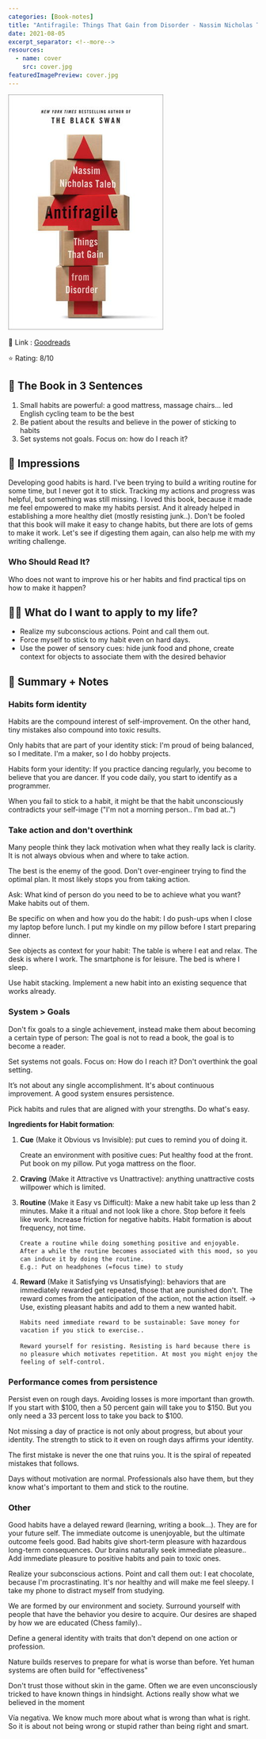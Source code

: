 ```yaml
---
categories: [Book-notes]
title: "Antifragile: Things That Gain from Disorder - Nassim Nicholas Taleb"
date: 2021-08-05
excerpt_separator: <!--more-->
resources:
  - name: cover
    src: cover.jpg
featuredImagePreview: cover.jpg
---
```


![cover.jpg](./cover.jpg)

🔗 Link : [Goodreads](https://www.goodreads.com/book/show/13530973-antifragile)

⭐️ Rating: 8/10

## 🚀 The Book in 3 Sentences

1. Small habits are powerful: a good mattress, massage chairs... led English cycling team to be the best
2. Be patient about the results and believe in the power of sticking to habits
3. Set systems not goals. Focus on: how do I reach it?

## 🎨 Impressions

Developing good habits is hard. I've been trying to build a writing routine for some time, but I never got it to stick. Tracking my actions and progress was helpful, but something was still missing. I loved this book, because it made me feel empowered to make my habits persist. And it already helped in establishing a more healthy diet (mostly resisting junk..). Don't be fooled that this book will make it easy to change habits, but there are lots of gems to make it work. Let's see if digesting them again, can also help me with my writing challenge.

### Who Should Read It?

Who does not want to improve his or her habits and find practical tips on how to make it happen?

## 👷🏼 What do I want to apply to my life?

- Realize my subconscious actions. Point and call them out.
- Force myself to stick to my habit even on hard days.
- Use the power of sensory cues: hide junk food and phone, create context for objects to associate them with the desired behavior

## 📒 Summary + Notes

### Habits form identity

Habits are the compound interest of self-improvement. On the other hand, tiny mistakes also compound into toxic results.

Only habits that are part of your identity stick: I'm proud of being balanced, so I meditate. I'm a maker, so I do hobby projects.

Habits form your identity: If you practice dancing regularly, you become to believe that you are dancer. If you code daily, you start to identify as a programmer.

When you fail to stick to a habit, it might be that the habit unconsciously contradicts your self-image ("I'm not a morning person.. I'm bad at..")

### Take action and don't overthink

Many people think they lack motivation when what they really lack is clarity. It is not always obvious when and where to take action.

The best is the enemy of the good. Don't over-engineer trying to find the optimal plan. It most likely stops you from taking action.

Ask: What kind of person do you need to be to achieve what you want? Make habits out of them.

Be specific on when and how you do the habit: I do push-ups when I close my laptop before lunch. I put my kindle on my pillow before I start preparing dinner.

See objects as context for your habit:
The table is where I eat and relax. The desk is where I work. The smartphone is for leisure.
The bed is where I sleep.

Use habit stacking. Implement a new habit into an existing sequence that works already.

### System > Goals

Don't fix goals to a single achievement, instead make them about becoming a certain type of person: The goal is not to read a book, the goal is to become a reader.

Set systems not goals. Focus on: How do I reach it? Don't overthink the goal setting.

It’s not about any single accomplishment. It's about continuous improvement. A good system ensures persistence.

Pick habits and rules that are aligned with your strengths. Do what's easy.

**Ingredients for Habit formation**:

1.  **Cue** (Make it Obvious vs Invisible): put cues to remind you of doing it.

    Create an environment with positive cues: Put healthy food at the front. Put book on my pillow. Put yoga mattress on the floor.

2.  **Craving** (Make it Attractive vs Unattractive): anything unattractive costs willpower which is limited.
3.  **Routine** (Make it Easy vs Difficult): Make a new habit take up less than 2 minutes. Make it a ritual and not look like a chore. Stop before it feels like work. Increase friction for negative habits.
    Habit formation is about frequency, not time.

        Create a routine while doing something positive and enjoyable. After a while the routine becomes associated with this mood, so you can induce it by doing the routine.
        E.g.: Put on headphones (=focus time) to study

4.  **Reward** (Make it Satisfying vs Unsatisfying): behaviors that are immediately rewarded get repeated, those that are punished don't.
    The reward comes from the anticipation of the action, not the action itself.
    → Use, existing pleasant habits and add to them a new wanted habit.

        Habits need immediate reward to be sustainable: Save money for vacation if you stick to exercise..

        Reward yourself for resisting. Resisting is hard because there is no pleasure which motivates repetition. At most you might enjoy the feeling of self-control.

### Performance comes from persistence

Persist even on rough days. Avoiding losses is more important than growth. If you start with $100, then a 50 percent gain will take you to $150. But you only need a 33 percent loss to take you back to $100.

Not missing a day of practice is not only about progress, but about your identity. The strength to stick to it even on rough days affirms your identity.

The first mistake is never the one that ruins you. It is the spiral of repeated mistakes that follows.

Days without motivation are normal. Professionals also have them, but they know what's important to them and stick to the routine.

### Other

Good habits have a delayed reward (learning, writing a book...). They are for your future self. The immediate outcome is unenjoyable, but the ultimate outcome feels good. Bad habits give short-term pleasure with hazardous long-term consequences. Our brains naturally seek immediate pleasure.. Add immediate pleasure to positive habits and pain to toxic ones.

Realize your subconscious actions. Point and call them out: I eat chocolate, because I'm procrastinating. It's nor healthy and will make me feel sleepy. I take my phone to distract myself from studying.

We are formed by our environment and society. Surround yourself with people that have the behavior you desire to acquire. Our desires are shaped by how we are educated (Chess family)..

Define a general identity with traits that don't depend on one action or profession.

Nature builds reserves to prepare for what is worse than before. Yet human systems are often build for "effectiveness"

Don't trust those without skin in the game. Often we are even unconsciously tricked to have known things in hindsight. Actions really show what we believed in the moment

Vía negativa. We know much more about what is wrong than what is right. So it is about not being wrong or stupid rather than being right and smart.
